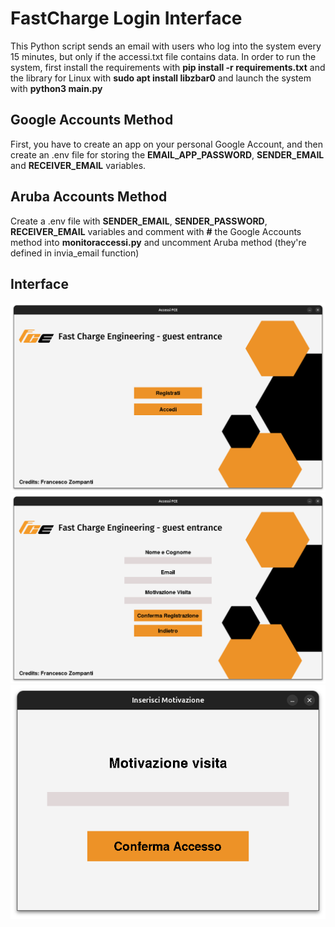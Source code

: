 # FastCharge Login Interface
This Python script sends an email with users who log into the system every 15 minutes, but only if the accessi.txt file contains data.
In order to run the system, first install the requirements with **pip install -r requirements.txt** and the library for Linux with **sudo apt install libzbar0** and launch the system with **python3 main.py**


## Google Accounts Method
First, you have to create an app on your personal Google Account, and then create an .env file for storing the **EMAIL_APP_PASSWORD**, **SENDER_EMAIL** and **RECEIVER_EMAIL** variables.

## Aruba Accounts Method
Create a .env file with **SENDER_EMAIL**, **SENDER_PASSWORD**, **RECEIVER_EMAIL** variables and comment with **#** the Google Accounts method into **monitoraccessi.py** and uncomment Aruba method (they're defined in invia_email function)

## Interface
![Menu Principale](resources/images/menuprincipale.png)
![Registrati](resources/images/registrati.png)
![Motivazione Visita Login](resources/images/motivazionelogin.png)